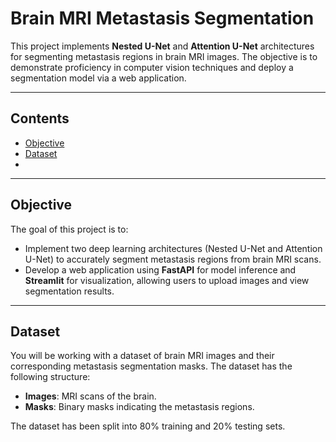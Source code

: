 # Brain MRI Metastasis Segmentation

This project implements **Nested U-Net** and **Attention U-Net** architectures for segmenting metastasis regions in brain MRI images. The objective is to demonstrate proficiency in computer vision techniques and deploy a segmentation model via a web application.

---

##  Contents
- [Objective](#objective)
- [Dataset](#dataset)
- 
---

## Objective

The goal of this project is to:
- Implement two deep learning architectures (Nested U-Net and Attention U-Net) to accurately segment metastasis regions from brain MRI scans.
- Develop a web application using **FastAPI** for model inference and **Streamlit** for visualization, allowing users to upload images and view segmentation results.

---

## Dataset

You will be working with a dataset of brain MRI images and their corresponding metastasis segmentation masks. The dataset has the following structure:
- **Images**: MRI scans of the brain.
- **Masks**: Binary masks indicating the metastasis regions.

The dataset has been split into 80% training and 20% testing sets.



